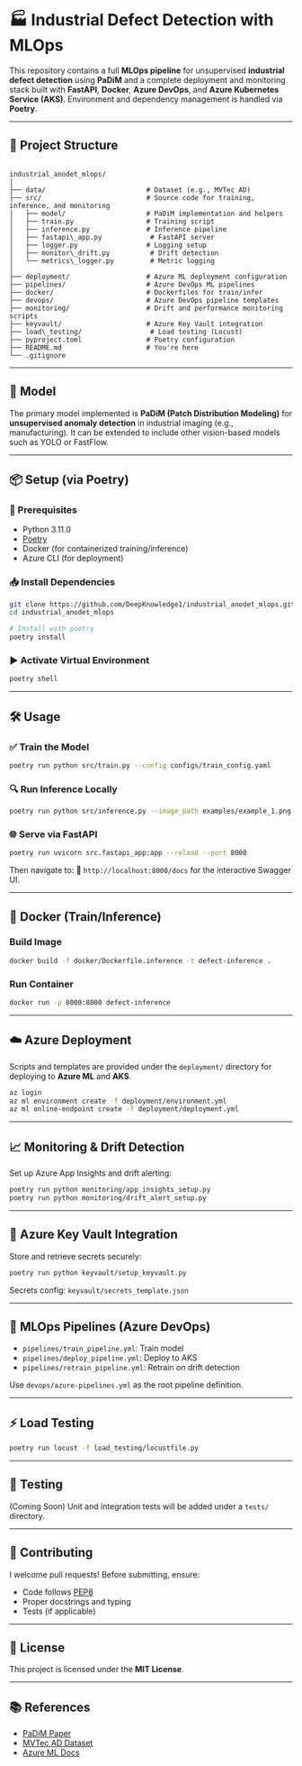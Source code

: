 

# 🏭 Industrial Defect Detection with MLOps

This repository contains a full **MLOps pipeline** for unsupervised **industrial defect detection** using **PaDiM** and a complete deployment and monitoring stack built with **FastAPI**, **Docker**, **Azure DevOps**, and **Azure Kubernetes Service (AKS)**. Environment and dependency management is handled via **Poetry**.

---

## 📁 Project Structure

```

industrial_anodet_mlops/
│
├── data/                         # Dataset (e.g., MVTec AD)
├── src/                          # Source code for training, inference, and monitoring
│   ├── model/                    # PaDiM implementation and helpers
│   ├── train.py                  # Training script
│   ├── inference.py              # Inference pipeline
│   ├── fastapi\_app.py            # FastAPI server
│   ├── logger.py                 # Logging setup
│   ├── monitor\_drift.py          # Drift detection
│   └── metrics\_logger.py         # Metric logging
│
├── deployment/                   # Azure ML deployment configuration
├── pipelines/                    # Azure DevOps ML pipelines
├── docker/                       # Dockerfiles for train/infer
├── devops/                       # Azure DevOps pipeline templates
├── monitoring/                   # Drift and performance monitoring scripts
├── keyvault/                     # Azure Key Vault integration
├── load\_testing/                 # Load testing (Locust)
├── pyproject.toml                # Poetry configuration
├── README.md                     # You're here
└── .gitignore

````

---

## 🧠 Model

The primary model implemented is **PaDiM (Patch Distribution Modeling)** for **unsupervised anomaly detection** in industrial imaging (e.g., manufacturing). It can be extended to include other vision-based models such as YOLO or FastFlow.

---

## 📦 Setup (via Poetry)

### 🧰 Prerequisites

- Python 3.11.0
- [Poetry](https://python-poetry.org/docs/#installation)
- Docker (for containerized training/inference)
- Azure CLI (for deployment)

### 📥 Install Dependencies

```bash
git clone https://github.com/DeepKnowledge1/industrial_anodet_mlops.git
cd industrial_anodet_mlops

# Install with poetry
poetry install
````

### ▶️ Activate Virtual Environment

```bash
poetry shell
```

---

## 🛠️ Usage

### ✅ Train the Model

```bash
poetry run python src/train.py --config configs/train_config.yaml
```

### 🔍 Run Inference Locally

```bash
poetry run python src/inference.py --image_path examples/example_1.png
```

### 🌐 Serve via FastAPI

```bash
poetry run uvicorn src.fastapi_app:app --reload --port 8000
```

Then navigate to:
📎 `http://localhost:8000/docs` for the interactive Swagger UI.

---

## 🐳 Docker (Train/Inference)

### Build Image

```bash
docker build -f docker/Dockerfile.inference -t defect-inference .
```

### Run Container

```bash
docker run -p 8000:8000 defect-inference
```

---

## ☁️ Azure Deployment

Scripts and templates are provided under the `deployment/` directory for deploying to **Azure ML** and **AKS**.

```bash
az login
az ml environment create -f deployment/environment.yml
az ml online-endpoint create -f deployment/deployment.yml
```

---

## 📈 Monitoring & Drift Detection

Set up Azure App Insights and drift alerting:

```bash
poetry run python monitoring/app_insights_setup.py
poetry run python monitoring/drift_alert_setup.py
```

---

## 🔐 Azure Key Vault Integration

Store and retrieve secrets securely:

```bash
poetry run python keyvault/setup_keyvault.py
```

Secrets config: `keyvault/secrets_template.json`

---

## 🔄 MLOps Pipelines (Azure DevOps)

* `pipelines/train_pipeline.yml`: Train model
* `pipelines/deploy_pipeline.yml`: Deploy to AKS
* `pipelines/retrain_pipeline.yml`: Retrain on drift detection

Use `devops/azure-pipelines.yml` as the root pipeline definition.

---

## ⚡ Load Testing

```bash
poetry run locust -f load_testing/locustfile.py
```

---

## 🧪 Testing

(Coming Soon) Unit and integration tests will be added under a `tests/` directory.

---

## 🤝 Contributing

I welcome pull requests! Before submitting, ensure:

* Code follows [PEP8](https://peps.python.org/pep-0008/)
* Proper docstrings and typing
* Tests (if applicable)

---

## 📜 License

This project is licensed under the **MIT License**.

---

## 📚 References

* [PaDiM Paper](https://arxiv.org/abs/2011.08785)
* [MVTec AD Dataset](https://www.mvtec.com/company/research/datasets/mvtec-ad)
* [Azure ML Docs](https://learn.microsoft.com/en-us/azure/machine-learning/)
